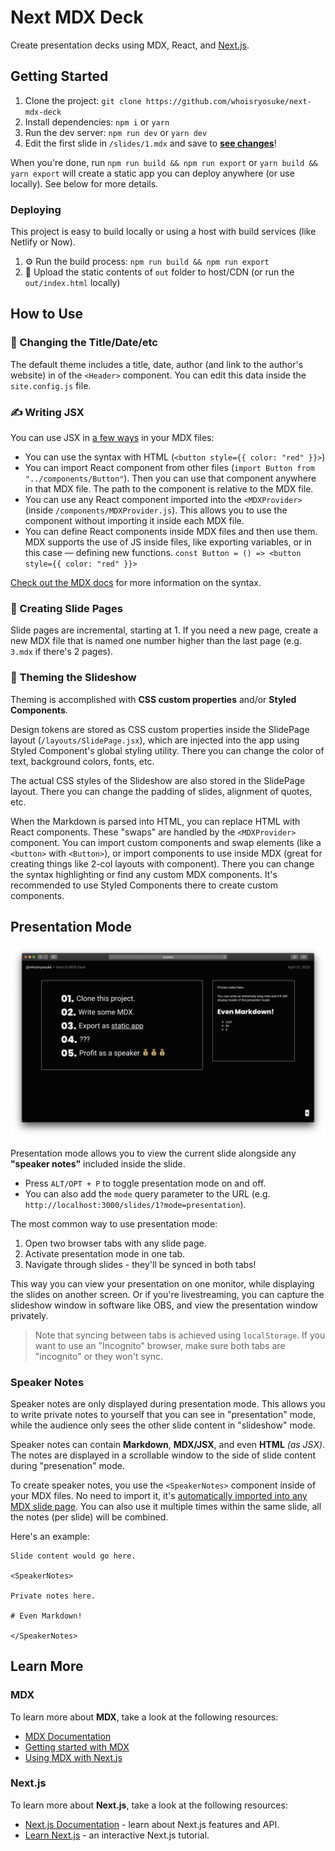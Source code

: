 # Next MDX Deck

Create presentation decks using MDX, React, and [Next.js](https://nextjs.org/).

## Getting Started

1. Clone the project: `git clone https://github.com/whoisryosuke/next-mdx-deck`
2. Install dependencies: `npm i` or `yarn`
3. Run the dev server: `npm run dev` or `yarn dev`
4. Edit the first slide in `/slides/1.mdx` and save to [**see changes**](http://localhost:3000/)!

When you're done, run `npm run build && npm run export` or `yarn build && yarn export` will create a static app you can deploy anywhere (or use locally). See below for more details.

### Deploying

This project is easy to build locally or using a host with build services (like Netlify or Now).

1. ⚙️ Run the build process: `npm run build && npm run export`
1. 🚀 Upload the static contents of `out` folder to host/CDN (or run the `out/index.html` locally)

## How to Use

### 💬 Changing the Title/Date/etc

The default theme includes a title, date, author (and link to the author's website) in of the `<Header>` component. You can edit this data inside the `site.config.js` file. 

### ✍️ Writing JSX

You can use JSX in [a few ways](https://mdxjs.com/getting-started) in your MDX files:

- You can use the syntax with HTML (`<button style={{ color: "red" }}>`)
- You can import React component from other files (`import Button from "../components/Button"`). Then you can use that component anywhere in that MDX file. The path to the component is relative to the MDX file.
- You can use any React component imported into the `<MDXProvider>` (inside `/components/MDXProvider.js`). This allows you to use the component without importing it inside each MDX file.
- You can define React components inside MDX files and then use them. MDX supports the use of JS inside files, like exporting variables, or in this case — defining new functions. `const Button = () => <button style={{ color: "red" }}>`

[Check out the MDX docs](https://mdxjs.com/getting-started) for more information on the syntax.

### 📃 Creating Slide Pages

Slide pages are incremental, starting at 1. If you need a new page, create a new MDX file that is named one number higher than the last page (e.g. `3.mdx` if there's 2 pages).

### 🎨 Theming the Slideshow

Theming is accomplished with **CSS custom properties** and/or **Styled Components**. 

Design tokens are stored as CSS custom properties inside the SlidePage layout (`/layouts/SlidePage.jsx`), which are injected into the app using Styled Component's global styling utility. There you can change the color of text, background colors, fonts, etc.

The actual CSS styles of the Slideshow are also stored in the SlidePage layout. There you can change the padding of slides, alignment of quotes, etc.

When the Markdown is parsed into HTML, you can replace HTML with React components. These "swaps" are handled by the `<MDXProvider>` component. You can import custom components and swap elements (like a `<button>` with `<Button>`), or import components to use inside MDX (great for creating things like 2-col layouts with component). There you can change the syntax highlighting or find any custom MDX components. It's recommended to use Styled Components there to create custom components.

## Presentation Mode

![Presentation Mode](./screenshots/next-mdx-deck-presentation.png)

Presentation mode allows you to view the current slide alongside any **"speaker notes"** included inside the slide.

- Press `ALT/OPT + P` to toggle presentation mode on and off.
- You can also add the `mode` query parameter to the URL (e.g. `http://localhost:3000/slides/1?mode=presentation`).

The most common way to use presentation mode:

1. Open two browser tabs with any slide page.
2. Activate presentation mode in one tab.
3. Navigate through slides - they'll be synced in both tabs!

This way you can view your presentation on one monitor, while displaying the slides on another screen. Or if you're livestreaming, you can capture the slideshow window in software like OBS, and view the presentation window privately.

> Note that syncing between tabs is achieved using `localStorage`. If you want to use an "Incognito" browser, make sure both tabs are "incognito" or they won't sync.

### Speaker Notes

Speaker notes are only displayed during presentation mode. This allows you to write private notes to yourself that you can see in "presentation" mode, while the audience only sees the other slide content in "slideshow" mode.

Speaker notes can contain **Markdown**, **MDX/JSX**, and even **HTML** *(as JSX)*. The notes are displayed in a scrollable window to the side of slide content during "presenation" mode.

To create speaker notes, you use the `<SpeakerNotes>` component inside of your MDX files. No need to import it, it's [automatically imported into any MDX slide page](components/MDXProvider.jsx). You can also use it multiple times within the same slide, all the notes (per slide) will be combined. 

Here's an example:

```mdx
Slide content would go here.

<SpeakerNotes>
    
Private notes here. 

# Even Markdown!

</SpeakerNotes>
```

## Learn More

### MDX

To learn more about **MDX**, take a look at the following resources:

- [MDX Documentation](https://mdxjs.com/)
- [Getting started with MDX](https://mdxjs.com/getting-started)
- [Using MDX with Next.js](https://mdxjs.com/getting-started/next)

### Next.js

To learn more about **Next.js**, take a look at the following resources:

- [Next.js Documentation](https://nextjs.org/docs) - learn about Next.js features and API.
- [Learn Next.js](https://nextjs.org/learn) - an interactive Next.js tutorial.
